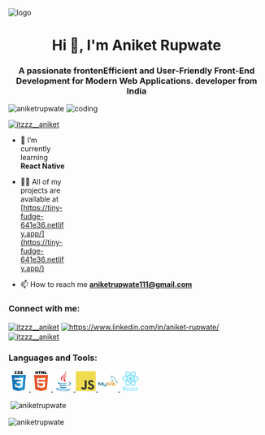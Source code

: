 ![logo](https://github.com/Ashutosh-PMishra/Ashutosh-PMishra/blob/main/Github%20Banner.png)
<h1 align="center">Hi 👋, I'm Aniket Rupwate</h1>
<h3 align="center">A passionate frontenEfficient and User-Friendly Front-End Development for Modern Web Applications. developer from India</h3>

<img align="right" alt="coding" width="390" height="300" src="https://user-images.githubusercontent.com/55389276/140866485-8fb1c876-9a8f-4d6a-98dc-08c4981eaf70.gif">

<p align="left"> <img src="https://komarev.com/ghpvc/?username=aniketrupwate&label=Profile%20views&color=0e75b6&style=flat" alt="aniketrupwate" /> </p>

<p align="left"> <a href="https://twitter.com/itzzz__aniket" target="blank"><img src="https://img.shields.io/twitter/follow/itzzz__aniket?logo=twitter&style=for-the-badge" alt="itzzz__aniket" /></a> </p>

- 🌱 I’m currently learning **React Native**

- 👨‍💻 All of my projects are available at [https://tiny-fudge-641e36.netlify.app/](https://tiny-fudge-641e36.netlify.app/)

- 📫 How to reach me **aniketrupwate111@gmail.com**

<h3 align="left">Connect with me:</h3>
<p align="left">
<a href="https://twitter.com/itzzz__aniket" target="blank"><img align="center" src="https://raw.githubusercontent.com/rahuldkjain/github-profile-readme-generator/master/src/images/icons/Social/twitter.svg" alt="itzzz__aniket" height="30" width="40" /></a>
<a href="https://linkedin.com/in/https://www.linkedin.com/in/aniket-rupwate/" target="blank"><img align="center" src="https://raw.githubusercontent.com/rahuldkjain/github-profile-readme-generator/master/src/images/icons/Social/linked-in-alt.svg" alt="https://www.linkedin.com/in/aniket-rupwate/" height="30" width="40" /></a>
<a href="https://instagram.com/itzzz__aniket" target="blank"><img align="center" src="https://raw.githubusercontent.com/rahuldkjain/github-profile-readme-generator/master/src/images/icons/Social/instagram.svg" alt="itzzz__aniket" height="30" width="40" /></a>
</p>

<h3 align="left">Languages and Tools:</h3>
<p align="left"> <a href="https://www.w3schools.com/css/" target="_blank" rel="noreferrer"> <img src="https://raw.githubusercontent.com/devicons/devicon/master/icons/css3/css3-original-wordmark.svg" alt="css3" width="40" height="40"/> </a> <a href="https://www.w3.org/html/" target="_blank" rel="noreferrer"> <img src="https://raw.githubusercontent.com/devicons/devicon/master/icons/html5/html5-original-wordmark.svg" alt="html5" width="40" height="40"/> </a> <a href="https://www.java.com" target="_blank" rel="noreferrer"> <img src="https://raw.githubusercontent.com/devicons/devicon/master/icons/java/java-original.svg" alt="java" width="40" height="40"/> </a> <a href="https://developer.mozilla.org/en-US/docs/Web/JavaScript" target="_blank" rel="noreferrer"> <img src="https://raw.githubusercontent.com/devicons/devicon/master/icons/javascript/javascript-original.svg" alt="javascript" width="40" height="40"/> </a> <a href="https://www.mysql.com/" target="_blank" rel="noreferrer"> <img src="https://raw.githubusercontent.com/devicons/devicon/master/icons/mysql/mysql-original-wordmark.svg" alt="mysql" width="40" height="40"/> </a> <a href="https://reactjs.org/" target="_blank" rel="noreferrer"> <img src="https://raw.githubusercontent.com/devicons/devicon/master/icons/react/react-original-wordmark.svg" alt="react" width="40" height="40"/> </a> </p>

<p>&nbsp;<img align="center" src="https://github-readme-stats.vercel.app/api?username=aniketrupwate&show_icons=true&locale=en" alt="aniketrupwate" /></p>

<p><img align="center" src="https://github-readme-streak-stats.herokuapp.com/?user=aniketrupwate&" alt="aniketrupwate" /></p>
